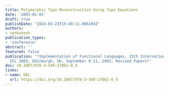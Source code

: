 ```yaml
---
title: Polymorphic Type Reconstruction Using Type Equations
date: '2003-01-01'
draft: true
publishDate: '2024-03-23T15:49:11.006104Z'
authors:
- venkatesh
publication_types:
- 'conference'
abstract: ''
featured: false
publication: '*Implementation of Functional Languages, 15th International Workshop,
  IFL 2003, Edinburgh, UK, September 8-11, 2003, Revised Papers*'
doi: 10.1007/978-3-540-27861-0_4
links:
- name: URL
  url: https://doi.org/10.1007/978-3-540-27861-0_4
---
```


